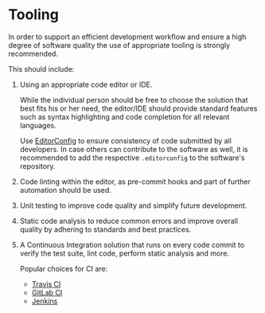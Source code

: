 # Tooling

In order to support an efficient development workflow and ensure a high degree of software quality
the use of appropriate tooling is strongly recommended.

This should include:

1. Using an appropriate code editor or IDE.

   While the individual person should be free to choose the solution that best fits his or her need, the
   editor/IDE should provide standard features such as syntax highlighting and code completion for all relevant languages.

   Use [EditorConfig](http://editorconfig.org/) to ensure consistency of code submitted by all developers.
   In case others can contribute to the software as well, it is recommended to add the respective `.editorconfig`
   to the software's repository.

1. Code linting within the editor, as pre-commit hooks and part of further automation should be used.

1. Unit testing to improve code quality and simplify future development.

1. Static code analysis to reduce common errors and improve overall quality by adhering to standards and best practices.

1. A Continuous Integration solution that runs on every code commit to verify the test suite, lint code, perform static analysis and more.

   Popular choices for CI are:

   * [Travis CI](https://travis-ci.org/)
   * [GitLab CI](https://about.gitlab.com/gitlab-ci/)
   * [Jenkins](https://jenkins-ci.org/)
